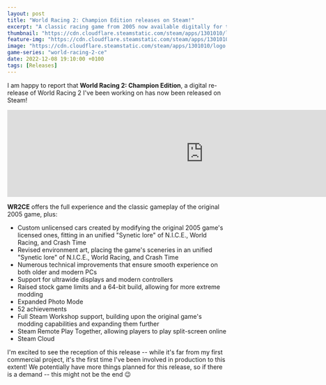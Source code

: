 ```yaml
---
layout: post
title: "World Racing 2: Champion Edition releases on Steam!"
excerpt: "A classic racing game from 2005 now available digitally for the first time, with a fresh coat of paint."
thumbnail: "https://cdn.cloudflare.steamstatic.com/steam/apps/1301010/library_hero.jpg"
feature-img: "https://cdn.cloudflare.steamstatic.com/steam/apps/1301010/library_hero.jpg"
image: "https://cdn.cloudflare.steamstatic.com/steam/apps/1301010/logo.png"
game-series: "world-racing-2-ce"
date: 2022-12-08 19:10:00 +0100
tags: [Releases]
---
```


I am happy to report that **World Racing 2: Champion Edition**, a digital re-release of World Racing 2
I've been working on has now been released on Steam!

<div align="center">
<iframe src="https://store.steampowered.com/widget/1301010/" frameborder="0" width="900" height="200"></iframe>
</div>

**WR2CE** offers the full experience and the classic gameplay of the original 2005 game, plus:

* Custom unlicensed cars created by modifying the original 2005 game's licensed ones, fitting in an unified "Synetic lore" of N.I.C.E., World Racing, and Crash Time
* Revised environment art, placing the game's sceneries in an unified "Synetic lore" of N.I.C.E., World Racing, and Crash Time
* Numerous technical improvements that ensure smooth experience on both older and modern PCs
* Support for ultrawide displays and modern controllers
* Raised stock game limits and a 64-bit build, allowing for more extreme modding
* Expanded Photo Mode
* 52 achievements
* Full Steam Workshop support, building upon the original game's modding capabilities and expanding them further
* Steam Remote Play Together, allowing players to play split-screen online
* Steam Cloud

I'm excited to see the reception of this release -- while it's far from my first commercial project,
it's the first time I've been involved in production to this extent!
We potentially have more things planned for this release, so if there is a demand -- this might not be the end 😉
